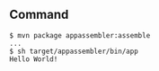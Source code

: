 ## Command

```
$ mvn package appassembler:assemble
...
$ sh target/appassembler/bin/app
Hello World!
```